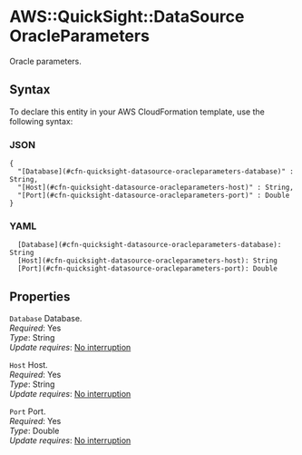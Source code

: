 # AWS::QuickSight::DataSource OracleParameters<a name="aws-properties-quicksight-datasource-oracleparameters"></a>

Oracle parameters\.

## Syntax<a name="aws-properties-quicksight-datasource-oracleparameters-syntax"></a>

To declare this entity in your AWS CloudFormation template, use the following syntax:

### JSON<a name="aws-properties-quicksight-datasource-oracleparameters-syntax.json"></a>

```
{
  "[Database](#cfn-quicksight-datasource-oracleparameters-database)" : String,
  "[Host](#cfn-quicksight-datasource-oracleparameters-host)" : String,
  "[Port](#cfn-quicksight-datasource-oracleparameters-port)" : Double
}
```

### YAML<a name="aws-properties-quicksight-datasource-oracleparameters-syntax.yaml"></a>

```
  [Database](#cfn-quicksight-datasource-oracleparameters-database): String
  [Host](#cfn-quicksight-datasource-oracleparameters-host): String
  [Port](#cfn-quicksight-datasource-oracleparameters-port): Double
```

## Properties<a name="aws-properties-quicksight-datasource-oracleparameters-properties"></a>

`Database` <a name="cfn-quicksight-datasource-oracleparameters-database"></a>
Database\.  
_Required_: Yes  
_Type_: String  
_Update requires_: [No interruption](https://docs.aws.amazon.com/AWSCloudFormation/latest/UserGuide/using-cfn-updating-stacks-update-behaviors.html#update-no-interrupt)

`Host` <a name="cfn-quicksight-datasource-oracleparameters-host"></a>
Host\.  
_Required_: Yes  
_Type_: String  
_Update requires_: [No interruption](https://docs.aws.amazon.com/AWSCloudFormation/latest/UserGuide/using-cfn-updating-stacks-update-behaviors.html#update-no-interrupt)

`Port` <a name="cfn-quicksight-datasource-oracleparameters-port"></a>
Port\.  
_Required_: Yes  
_Type_: Double  
_Update requires_: [No interruption](https://docs.aws.amazon.com/AWSCloudFormation/latest/UserGuide/using-cfn-updating-stacks-update-behaviors.html#update-no-interrupt)
